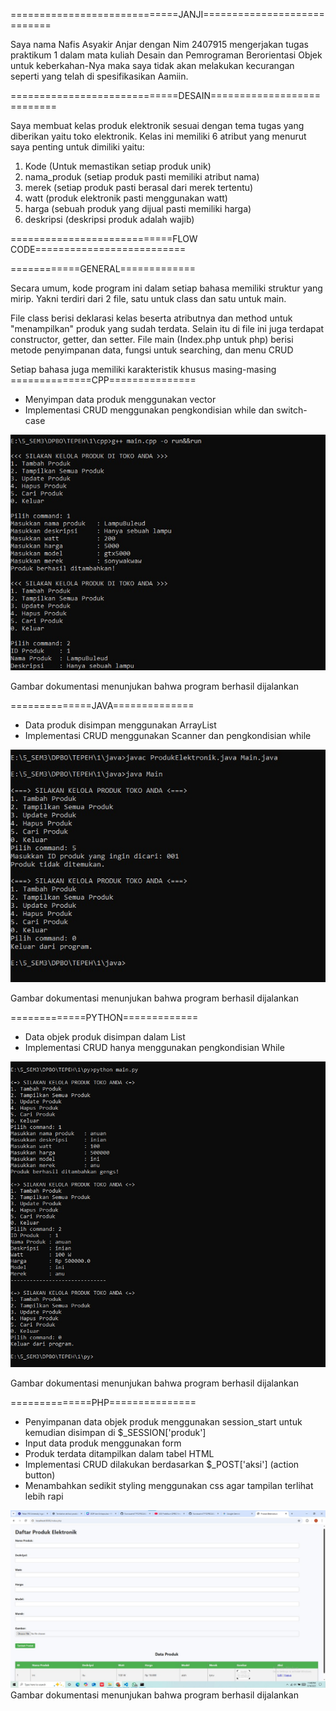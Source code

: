 =============================JANJI============================

Saya nama Nafis Asyakir Anjar dengan Nim 2407915 mengerjakan tugas praktikum 1 dalam mata kuliah Desain dan Pemrograman Berorientasi Objek untuk keberkahan-Nya maka saya tidak akan melakukan kecurangan seperti yang telah di spesifikasikan Aamiin.


=============================DESAIN===========================

Saya membuat kelas produk elektronik sesuai dengan tema tugas yang diberikan yaitu toko elektronik. Kelas ini memiliki 6 atribut yang menurut saya penting untuk dimiliki yaitu:
1. Kode             (Untuk memastikan setiap produk unik)
2. nama_produk      (setiap produk pasti memiliki atribut nama)
3. merek            (setiap produk pasti berasal dari merek tertentu)
4. watt             (produk elektronik pasti menggunakan watt)
5. harga            (sebuah produk yang dijual pasti memiliki harga)
6. deskripsi        (deskripsi produk adalah wajib)


============================FLOW CODE==========================

============GENERAL=============

Secara umum, kode program ini dalam setiap bahasa memiliki struktur yang mirip. Yakni terdiri dari 2 file, satu untuk class dan satu untuk main.

File class berisi deklarasi kelas beserta atributnya dan method untuk "menampilkan" produk yang sudah terdata. Selain itu di file ini juga terdapat constructor, getter, dan setter.
File main (Index.php untuk php) berisi metode penyimpanan data, fungsi untuk searching, dan menu CRUD

Setiap bahasa juga memiliki karakteristik khusus masing-masing 
==============CPP===============
- Menyimpan data produk menggunakan vector
- Implementasi CRUD menggunakan pengkondisian while dan switch-case

![dokumentasicpp](./Dokumentasi/cpp.jpg)

Gambar dokumentasi menunjukan bahwa program berhasil dijalankan

==============JAVA==============
- Data produk disimpan menggunakan ArrayList
- Implementasi CRUD menggunakan Scanner dan pengkondisian while

![dokumentasicpp](./Dokumentasi/java.jpg)

Gambar dokumentasi menunjukan bahwa program berhasil dijalankan

=============PYTHON=============
- Data objek produk disimpan dalam List
- Implementasi CRUD hanya menggunakan pengkondisian While

![dokumentasicpp](./Dokumentasi/py.jpg)

Gambar dokumentasi menunjukan bahwa program berhasil dijalankan

==============PHP===============
- Penyimpanan data objek produk menggunakan session_start untuk kemudian disimpan di $_SESSION['produk']
- Input data produk menggunakan form
- Produk terdata ditampilkan dalam tabel HTML
- Implementasi CRUD dilakukan berdasarkan $_POST['aksi'] (action button)
- Menambahkan sedikit styling menggunakan css agar tampilan terlihat lebih rapi
  
![dokumentasicpp](./Dokumentasi/php.jpg)
Gambar dokumentasi menunjukan bahwa program berhasil dijalankan

